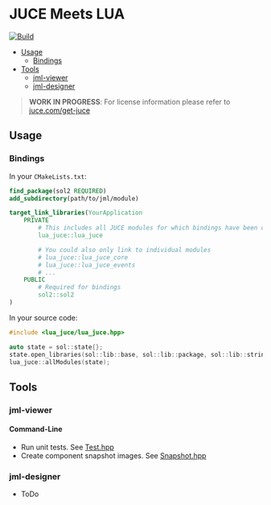 # JUCE Meets LUA

[![Build](https://github.com/neo-sonar/jml/actions/workflows/build.yml/badge.svg)](https://github.com/neo-sonar/jml/actions/workflows/build.yml)

- [Usage](#usage)
  - [Bindings](#bindings)
- [Tools](#tools)
  - [jml-viewer](#jml-viewer)
  - [jml-designer](#jml-designer)

> **WORK IN PROGRESS**: For license information please refer to [juce.com/get-juce](https://juce.com/get-juce)

## Usage

### Bindings

In your `CMakeLists.txt`:

```cmake
find_package(sol2 REQUIRED)
add_subdirectory(path/to/jml/module)

target_link_libraries(YourApplication
    PRIVATE
        # This includes all JUCE modules for which bindings have been created
        lua_juce::lua_juce

        # You could also only link to individual modules
        # lua_juce::lua_juce_core
        # lua_juce::lua_juce_events
        # ...
    PUBLIC
        # Required for bindings
        sol2::sol2
)
```

In your source code:

```cpp
#include <lua_juce/lua_juce.hpp>

auto state = sol::state{};
state.open_libraries(sol::lib::base, sol::lib::package, sol::lib::string);
lua_juce::allModules(state);
```

## Tools

### jml-viewer

#### Command-Line

- Run unit tests. See [Test.hpp](./tool/jml-viewer/Command/Test.hpp)
- Create component snapshot images. See [Snapshot.hpp](./tool/jml-viewer/Command/Snapshot.hpp)

### jml-designer

- ToDo
